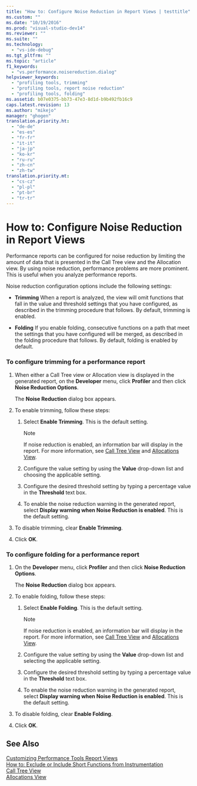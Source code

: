 ```yaml
---
title: "How to: Configure Noise Reduction in Report Views | testtitle"
ms.custom: ""
ms.date: "10/19/2016"
ms.prod: "visual-studio-dev14"
ms.reviewer: ""
ms.suite: ""
ms.technology: 
  - "vs-ide-debug"
ms.tgt_pltfrm: ""
ms.topic: "article"
f1_keywords: 
  - "vs.performance.noisereduction.dialog"
helpviewer_keywords: 
  - "profiling tools, trimming"
  - "profiling tools, report noise reduction"
  - "profiling tools, folding"
ms.assetid: b07e0375-bb73-47e3-8d1d-b9b492fb16c9
caps.latest.revision: 13
ms.author: "mikejo"
manager: "ghogen"
translation.priority.ht: 
  - "de-de"
  - "es-es"
  - "fr-fr"
  - "it-it"
  - "ja-jp"
  - "ko-kr"
  - "ru-ru"
  - "zh-cn"
  - "zh-tw"
translation.priority.mt: 
  - "cs-cz"
  - "pl-pl"
  - "pt-br"
  - "tr-tr"
---
```

# How to: Configure Noise Reduction in Report Views
Performance reports can be configured for noise reduction by limiting the amount of data that is presented in the Call Tree view and the Allocation view. By using noise reduction, performance problems are more prominent. This is useful when you analyze performance reports.  
  
 Noise reduction configuration options include the following settings:  
  
-   **Trimming** When a report is analyzed, the view will omit functions that fall in the value and threshold settings that you have configured, as described in the trimming procedure that follows. By default, trimming is enabled.  
  
-   **Folding** If you enable folding, consecutive functions on a path that meet the settings that you have configured will be merged, as described in the folding procedure that follows. By default, folding is enabled by default.  
  
### To configure trimming for a performance report  
  
1.  When either a Call Tree view or Allocation view is displayed in the generated report, on the **Developer** menu, click **Profiler** and then click **Noise Reduction Options**.  
  
     The **Noise Reduction** dialog box appears.  
  
2.  To enable trimming, follow these steps:  
  
    1.  Select **Enable Trimming**. This is the default setting.  
  
        > [!NOTE]
        >  If noise reduction is enabled, an information bar will display in the report. For more information, see [Call Tree View](../profiling/call-tree-view.md) and [Allocations View](../profiling/.net-memory-allocations-view.md).  
  
    2.  Configure the value setting by using the **Value** drop-down list and choosing the applicable setting.  
  
    3.  Configure the desired threshold setting by typing a percentage value in the **Threshold** text box.  
  
    4.  To enable the noise reduction warning in the generated report, select **Display warning when Noise Reduction is enabled**. This is the default setting.  
  
3.  To disable trimming, clear **Enable Trimming**.  
  
4.  Click **OK**.  
  
### To configure folding for a performance report  
  
1.  On the **Developer** menu, click **Profiler** and then click **Noise Reduction Options**.  
  
     The **Noise Reduction** dialog box appears.  
  
2.  To enable folding, follow these steps:  
  
    1.  Select **Enable Folding**. This is the default setting.  
  
        > [!NOTE]
        >  If noise reduction is enabled, an information bar will display in the report. For more information, see [Call Tree View](../profiling/call-tree-view.md) and [Allocations View](../profiling/.net-memory-allocations-view.md).  
  
    2.  Configure the value setting by using the **Value** drop-down list and selecting the applicable setting.  
  
    3.  Configure the desired threshold setting by typing a percentage value in the **Threshold** text box.  
  
    4.  To enable the noise reduction warning in the generated report, select **Display warning when Noise Reduction is enabled**. This is the default setting.  
  
3.  To disable folding, clear **Enable Folding**.  
  
4.  Click **OK**.  
  
## See Also  
 [Customizing Performance Tools Report Views](../profiling/customizing-performance-tools-report-views.md)   
 [How to: Exclude or Include Short Functions from Instrumentation](../profiling/how-to--exclude-or-include-short-functions-from-instrumentation.md)   
 [Call Tree View](../profiling/call-tree-view.md)   
 [Allocations View](../profiling/.net-memory-allocations-view.md)